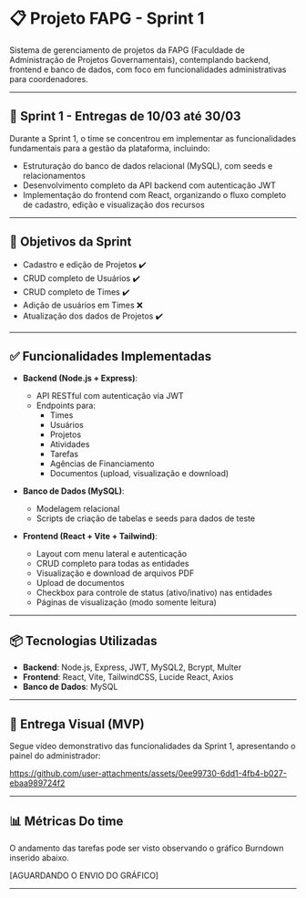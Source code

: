 # 📋 Projeto FAPG - Sprint 1

Sistema de gerenciamento de projetos da FAPG (Faculdade de Administração de Projetos Governamentais), contemplando backend, frontend e banco de dados, com foco em funcionalidades administrativas para coordenadores.

---

## 📅 Sprint 1 - Entregas de 10/03 até 30/03

Durante a Sprint 1, o time se concentrou em implementar as funcionalidades fundamentais para a gestão da plataforma, incluindo:

- Estruturação do banco de dados relacional (MySQL), com seeds e relacionamentos
- Desenvolvimento completo da API backend com autenticação JWT
- Implementação do frontend com React, organizando o fluxo completo de cadastro, edição e visualização dos recursos

---

## 🎯 Objetivos da Sprint

- Cadastro e edição de Projetos ✔️
- CRUD completo de Usuários ✔️
- CRUD completo de Times ✔️
- Adição de usuários em Times ❌
- Atualização dos dados de Projetos ✔️

---

## ✅ Funcionalidades Implementadas

- **Backend (Node.js + Express)**:
  - API RESTful com autenticação via JWT
  - Endpoints para:
    - Times
    - Usuários
    - Projetos
    - Atividades
    - Tarefas
    - Agências de Financiamento
    - Documentos (upload, visualização e download)

- **Banco de Dados (MySQL)**:
  - Modelagem relacional
  - Scripts de criação de tabelas e seeds para dados de teste

- **Frontend (React + Vite + Tailwind)**:
  - Layout com menu lateral e autenticação
  - CRUD completo para todas as entidades
  - Visualização e download de arquivos PDF
  - Upload de documentos
  - Checkbox para controle de status (ativo/inativo) nas entidades
  - Páginas de visualização (modo somente leitura)

---

## 📦 Tecnologias Utilizadas

- **Backend**: Node.js, Express, JWT, MySQL2, Bcrypt, Multer
- **Frontend**: React, Vite, TailwindCSS, Lucide React, Axios
- **Banco de Dados**: MySQL

---

## 🎥 Entrega Visual (MVP)

Segue vídeo demonstrativo das funcionalidades da Sprint 1, apresentando o painel do administrador:


https://github.com/user-attachments/assets/0ee99730-6dd1-4fb4-b027-ebaa989724f2


---

## 📊 Métricas Do time 
O andamento das tarefas pode ser visto observando o gráfico Burndown inserido abaixo.

[AGUARDANDO O ENVIO DO GRÁFICO]

---
